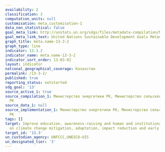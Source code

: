 ```yaml
---
availability: 2
classification: 3
computation_units: null
customisation: meta.customisation-1
data_non_statistical: false
goal_meta_link: http://unstats.un.org/sdgs/files/metadata-compilation/Metadata-Goal-13.pdf
goal_meta_link_text: United Nations Sustainable Development Goals Metadata (pdf 759kB)
graph_title: meta.name-13-3-2
graph_type: line
indicator: 13.3.2
indicator_name: meta.name-13-3-2
indicator_sort_order: 13-03-02
layout: indicator
national_geographical_coverage: Казахстан
permalink: /13-3-2/
published: true
reporting_status: notstarted
sdg_goal: '13'
source_active_1: true
source_compilation_1: Министерство энергетики РК, Министерство сельского хозяйства
  РК
source_data_1: null
source_implementation_1: Министерство энергетики РК, Министерство сельского хозяйства
  РК
tags: []
target: Improve education, awareness-raising and human and institutional capacity
  on climate change mitigation, adaptation, impact reduction and early warning
target_id: '13.3'
un_custodian_agency: UNFCCC,UNESCO-UIS
un_designated_tier: '3'
---
```

